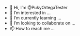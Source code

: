- 👋 Hi, I’m @PukyOrtegaTester
- 👀 I’m interested in ...
- 🌱 I’m currently learning ...
- 💞️ I’m looking to collaborate on ...
- 📫 How to reach me ...

<!---
PukyOrtegaTester/PukyOrtegaTester is a ✨ special ✨ repository because its `README.md` (this file) appears on your GitHub profile.
You can click the Preview link to take a look at your changes.
--->
